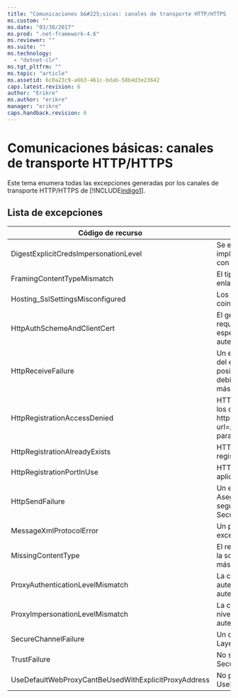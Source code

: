```yaml
---
title: "Comunicaciones b&#225;sicas: canales de transporte HTTP/HTTPS | Microsoft Docs"
ms.custom: ""
ms.date: "03/30/2017"
ms.prod: ".net-framework-4.6"
ms.reviewer: ""
ms.suite: ""
ms.technology: 
  - "dotnet-clr"
ms.tgt_pltfrm: ""
ms.topic: "article"
ms.assetid: 6c0a23c9-a663-461c-bdab-58b4d3e23642
caps.latest.revision: 6
author: "Erikre"
ms.author: "erikre"
manager: "erikre"
caps.handback.revision: 6
---
```

# Comunicaciones b&#225;sicas: canales de transporte HTTP/HTTPS
Este tema enumera todas las excepciones generadas por los canales de transporte HTTP\/HTTPS de [!INCLUDE[indigo1](../../../../../includes/indigo1-md.md)].  
  
## Lista de excepciones  
  
|Código de recurso|Cadena de recurso|  
|-----------------------|-----------------------|  
|DigestExplicitCredsImpersonationLevel|Se especificó el nivel de suplantación especificado.  La autenticación implícita del HTTP solo admite el nivel de 'Suplantación' cuando se utiliza con una credencial explícita.|  
|FramingContentTypeMismatch|El tipo de contenido especificado no lo admitió el servicio especificado.  Los enlaces de servicio y cliente puede que no coincidan.|  
|Hosting\_SslSettingsMisconfigured|Los valores de Secure Sockets Layer para el servicio especificado no coinciden con los de Internet Information Services.|  
|HttpAuthSchemeAndClientCert|El generador de agentes de escucha de HTTPS se configuró para que requiera un certificado de cliente y el esquema de autenticación especificado.  Sin embargo, solo se puede requerir una forma de autenticación de cliente al mismo tiempo.|  
|HttpReceiveFailure|Un error ocurrido al recibir la respuesta HTTP en lo especificado.  El enlace del extremo de servicio puede que no use el protocolo HTTP.  Otra posibilidad es que el servidor terminase un contexto de solicitud HTTP debido a un cierre del servicio.  Vea los registros del servidor para obtener más detalles.|  
|HttpRegistrationAccessDenied|HTTP no puede registrar la Dirección URL especificada.  Su proceso no tiene los derechos de acceso a este espacio de nombres \(consulte http:\/\/msdn.microsoft.com\/library\/default.asp?url\=\/library\/http\/http\/namespace\_reservations\_registrations\_and\_routing.asp para obtener información detallada\).|  
|HttpRegistrationAlreadyExists|HTTP no puede registrar la Dirección URL especificada.  Otra aplicación ya registró esta dirección URL con HTTP.SYS.|  
|HttpRegistrationPortInUse|HTTP no puede registrar la dirección URL especificada porque otra aplicación está utilizando el puerto TCP especificado.|  
|HttpSendFailure|Un error producido al realizar la solicitud HTTP a los especificados.  Asegúrese de que la causa no es la no coincidencia de los enlaces de seguridad.  Asegúrese también de que el servicio no se configura para Secure Sockets Layer.|  
|MessageXmlProtocolError|Un problema se produjo con el XML que se recibió de la red.  Vea la excepción interna para obtener más detalles.|  
|MissingContentType|El receptor devolvió un error que indica que el tipo de contenido faltaba en la solicitud a los especificados.  Consulte la excepción interna para obtener más información.|  
|ProxyAuthenticationLevelMismatch|La credencial de autenticación del proxy HTTP especificó un requisito de autenticación mutua que es más estricto que el requisito para la autenticación del servidor de destino.|  
|ProxyImpersonationLevelMismatch|La credencial de autenticación del proxy HTTP especificó una restricción del nivel de suplantación que es más estricta que la restricción para la autenticación del servidor de destino.|  
|SecureChannelFailure|Un canal seguro no se puede establecer para Secure Socket Layer\/Transport Layer Security con la autoridad especificada.|  
|TrustFailure|No se puede establecer una relación de confianza para el canal seguro de Secure Socket Layer\/Transport Layer Security con la autoridad especificada.|  
|UseDefaultWebProxyCantBeUsedWithExplicitProxyAddress|No puede especificar una dirección proxy explícita ni UseDefaultWebProxy\=true en su elemento HttpTransportBinding.|